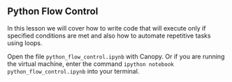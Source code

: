 Python Flow Control
-----------------------

In this lesson we will cover how to write code that will execute only if 
specified conditions are met and also how to automate repetitive tasks 
using loops.

Open the file `python_flow_control.ipynb` with Canopy. Or if you are
running the virtual machine, enter the command
`ipython notebook python_flow_control.ipynb` into your terminal.
